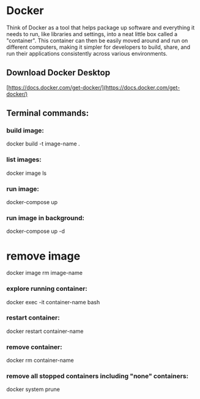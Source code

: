 # Docker

Think of Docker as a tool that helps package up software and everything it needs to run, like libraries and settings, into a neat little box called a "container". This container can then be easily moved around and run on different computers, making it simpler for developers to build, share, and run their applications consistently across various environments.

## Download Docker Desktop

[https://docs.docker.com/get-docker/](https://docs.docker.com/get-docker/)

## Terminal commands:

### build image:
docker build -t image-name .

### list images:
docker image ls

### run image:
docker-compose up

### run image in background:
docker-compose up -d

# remove image
docker image rm image-name

### explore running container:
docker exec -it container-name bash

### restart container:
docker restart container-name

### remove container:
docker rm container-name

### remove all stopped containers including "none" containers:
docker system prune
